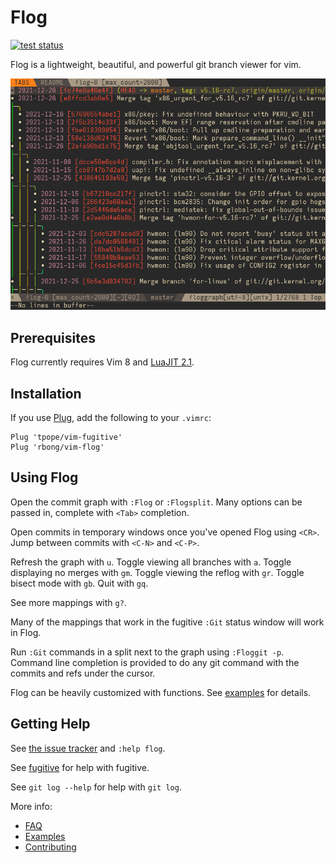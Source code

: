 # Flog

[![test status](https://github.com/rbong/vim-flog/actions/workflows/test.yml/badge.svg?branch=master)](https://github.com/rbong/vim-flog/actions)

Flog is a lightweight, beautiful, and powerful git branch viewer for vim.

![flog in action](img/screen-graph.png)

## Prerequisites

Flog currently requires Vim 8 and [LuaJIT 2.1](https://luajit.org/download.html).

## Installation

If you use [Plug](https://github.com/junegunn/vim-plug), add the following to your `.vimrc`:

```vim
Plug 'tpope/vim-fugitive'
Plug 'rbong/vim-flog'
```

## Using Flog

Open the commit graph with `:Flog` or `:Flogsplit`.
Many options can be passed in, complete with `<Tab>` completion.

Open commits in temporary windows once you've opened Flog using `<CR>`.
Jump between commits with `<C-N>` and `<C-P>`.

Refresh the graph with `u`.
Toggle viewing all branches with `a`.
Toggle displaying no merges with `gm`.
Toggle viewing the reflog with `gr`.
Toggle bisect mode with `gb`.
Quit with `gq`.

See more mappings with `g?`.

Many of the mappings that work in the fugitive `:Git` status window will work in Flog.

Run `:Git` commands in a split next to the graph using `:Floggit -p`.
Command line completion is provided to do any git command with the commits and refs under the cursor.

Flog can be heavily customized with functions.
See [examples](EXAMPLES.md) for details.

## Getting Help

See [the issue tracker](https://github.com/rbong/vim-flog/issues) and `:help flog`.

See [fugitive](https://github.com/tpope/vim-fugitive) for help with fugitive.

See `git log --help` for help with `git log`.

More info:
- [FAQ](FAQ.md)
- [Examples](EXAMPLES.md)
- [Contributing](CONTRIBUTING.md)
